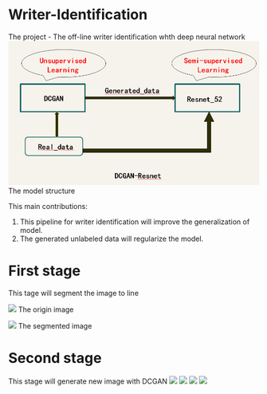 # Writer-Identification
The  project - The off-line writer identification whth deep neural network
![](https://github.com/KiM55/Writer-Identification/blob/master/image1.png) 
                        The model structure

This main contributions:
1. This pipeline for writer identification will improve the generalization of model.
2. The generated unlabeled data will regularize the model. 



# First stage
This tage will segment the image to line

![](https://github.com/KiM55/Test/blob/master/origin%20image.png) 
                          The origin image

![](https://github.com/KiM55/Test/blob/master/The%20segmented%20image.png)
                          The segmented image

# Second stage
This stage will generate new image with DCGAN
![](https://github.com/KiM55/Test/blob/master/d_loss.png)
![](https://github.com/KiM55/Test/blob/master/g_loss.png)
![](https://github.com/KiM55/Test/blob/master/d_loss_fake.png)
![](https://github.com/KiM55/Test/blob/master/d_loss_real.png)
